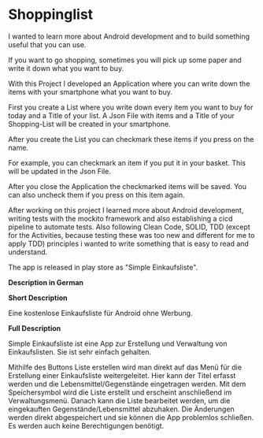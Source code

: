 # Shoppinglist

I wanted to learn more about Android development and to build something useful that you can use.

If you want to go shopping, sometimes you will pick up some paper and write it down what you want to buy.

With this Project I developed an Application where you can write down the items with your smartphone what you want to
buy.

First you create a List where you write down every item you want to buy for today and a Title of your list.
A Json File with items and a Title of your Shopping-List will be created in your smartphone.

After you create the List you can checkmark these items if you press on the name. 

For example, you can checkmark an item if you put it in your basket.
This will be updated in the Json File. 

After you close the Application the checkmarked items will be saved. You can also
uncheck them if you press on this item again.

After working on this project I learned more about Android development, 
writing tests with the mockito framework and also establishing a cicd pipeline to automate tests.
Also following Clean Code, SOLID, TDD (except for the Activities, because testing these was too new and different for me to apply TDD)
principles i wanted to write something that is easy to read and understand.

The app is released in play store as "Simple Einkaufsliste".

**Description in German**

**Short Description**

Eine kostenlose Einkaufsliste für Android ohne Werbung.

**Full Description**

Simple Einkaufsliste ist eine App zur Erstellung und Verwaltung von Einkaufslisten. Sie ist sehr einfach gehalten.

Mithilfe des Buttons Liste erstellen wird man direkt auf das Menü für die Erstellung einer Einkaufsliste weitergeleitet.
Hier kann der Titel erfasst werden und die Lebensmittel/Gegenstände eingetragen werden. 
Mit dem Speichersymbol wird die Liste erstellt und erscheint anschließend im Verwaltungsmenü. Danach kann
die Liste bearbeitet werden, um die eingekauften Gegenstände/Lebensmittel abzuhaken. 
Die Änderungen werden direkt abgespeichert und sie können die App problemlos schließen. Es werden auch keine Berechtigungen benötigt.
